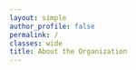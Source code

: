 ```yaml
---
layout: simple
author_profile: false
permalink: /
classes: wide
title: About the Organization
---
```


